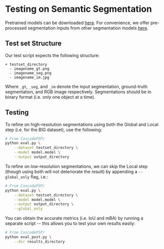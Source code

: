 # Testing on Semantic Segmentation

Pretrained models can be downloaded [here](models.md). 
For convenience, we offer pre-processed segmentation inputs from other segmentation models [here](dataset.md).

## Test set Structure

Our test script expects the following structure:

```
+ testset_directory
  - imagename_gt.png
  - imagename_seg.png
  - imagename_im.jpg
```

Where `_gt`, `_seg`, and `_im` denote the input segmentation, ground-truth segmentation, and RGB image respectively. Segmentations should be in binary format (i.e. only one object at a time).

## Testing

To refine on high-resolution segmentations using both the Global and Local step (i.e. for the BIG dataset), use the following:
``` bash
# From CascadePSP/
python eval.py \
    --dataset testset_directory \
    --model model.model \
    --output output_directory
```

To refine on low-resolution segmentations, we can skip the Local step (though using both will not deteriorate the result) by appending a `--global_only` flag, i.e.: 

``` bash
# From CascadePSP/
python eval.py \
    --dataset testset_directory \
    --model model.model \
    --output output_directory \
    --global_only
```

You can obtain the accurate metrics (i.e. IoU and mBA) by running a separate script -- this allows you to test your own results easily:

``` bash
# From CascadePSP/
python eval_post.py \
    --dir results_directory
```
